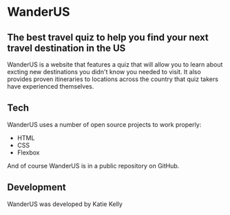 # WanderUS

## The best travel quiz to help you find your next travel destination in the US

WanderUS is a website that features a quiz that will allow you to learn about excting new destinations you didn't know you needed to visit. It also provides proven itineraries to locations across the country that quiz takers have experienced themselves.

## Tech

WanderUS uses a number of open source projects to work properly:

- HTML
- CSS
- Flexbox

And of course WanderUS is in a public repository on GitHub.

## Development

WanderUS was developed by Katie Kelly
